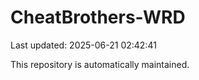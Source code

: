 # CheatBrothers-WRD

Last updated: 2025-06-21 02:42:41

This repository is automatically maintained.
